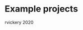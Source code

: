 <html>
<head>
  <title>My Portfolio</title>
</head>
<body>
  <h1>Example projects</h1>
  <footer>rvickery 2020</footer>
</body>
</html>
